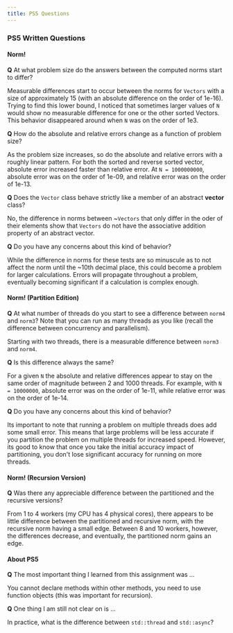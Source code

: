 ```yaml
---
title: PS5 Questions
---
```


### PS5 Written Questions

#### Norm!

**Q** At what problem size do the answers between the computed norms start to
differ?

Measurable differences start to occur between the norms for `Vectors` with a
size of approximately 15 (with an absolute difference on the order of 1e-16).
Trying to find this lower bound, I noticed that sometimes larger values of `N`
would show no measurable difference for one or the other sorted Vectors. This
behavior  disappeared around when `N` was on the order of 1e3.


**Q** How do the absolute and relative errors change as a function of problem
size?

As the problem size increases, so do the absolute and relative errors with a
roughly linear pattern. For both the sorted and reverse sorted vector, absolute
error increased faster than relative error. At `N = 1000000000`, absolute error
was on the order of 1e-09, and relative error was on the order of 1e-13.


**Q** Does the `Vector` class behave strictly like a member of an  abstract
**vector** class?

No, the difference in norms between ~`Vectors` that only differ in the oder of
their elements show that `Vectors` do not have the associative addition property
of an abstract vector.


**Q** Do you have any concerns about this kind of behavior?

While the difference in norms for these tests are so minuscule as to not affect
the norm until the ~10th decimal place, this could become a problem for larger
calculations. Errors will propagate throughout a problem, eventually becoming
significant if a calculation is complex enough.


#### Norm! (Partition Edition)

**Q** At what number of threads do you start to see a difference between `norm4`
and `norm3`?  Note that you can run as many threads as you like (recall the
difference between concurrency and parallelism).

Starting with two threads, there is a measurable difference between `norm3` and
`norm4`.


**Q** Is this difference always the same?

For a given `N` the absolute and relative differences appear to stay on the same
order of magnitude between 2 and 1000 threads. For example, with `N = 10000000`,
absolute error was on the order of 1e-11, while relative error was on the order
of 1e-14.


**Q** Do you have any concerns about this kind of behavior?

Its important to note that running a problem on multiple threads does add some
small error. This means that large problems will be less accurate if you
partition the problem on multiple threads for increased speed. However, its good
to know that once you take the initial accuracy impact of partitioning, you
don't lose significant accuracy for running on more threads.


#### Norm! (Recursion Version)

**Q** Was there any appreciable difference between the partitioned and the
recursive versions?

From 1 to 4 workers (my CPU has 4 physical cores), there appears to be
little difference between the partitioned and recursive norm, with the recursive
norm having a small edge. Between 8 and 10 workers, however, the differences
decrease, and eventually, the partitioned norm gains an edge.

#### About PS5


**Q** The most important thing I learned from this assignment was ...

You cannot declare methods within other methods, you need to use function
objects (this was important for recursion).


**Q** One thing I am still not clear on is ...

In practice, what is the difference between `std::thread` and `std::async`?
